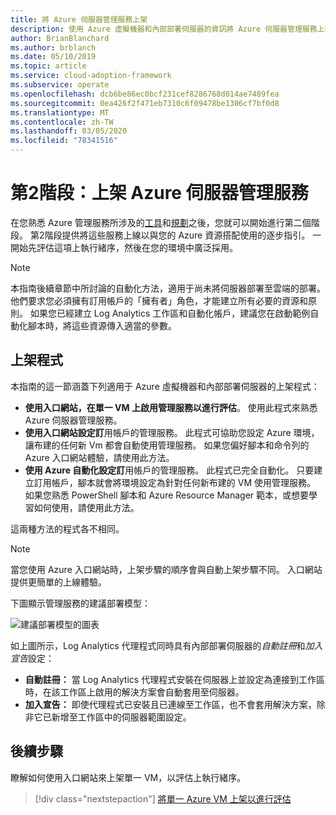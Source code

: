 ```yaml
---
title: 將 Azure 伺服器管理服務上架
description: 使用 Azure 虛擬機器和內部部署伺服器的資訊將 Azure 伺服器管理服務上架。
author: BrianBlanchard
ms.author: brblanch
ms.date: 05/10/2019
ms.topic: article
ms.service: cloud-adoption-framework
ms.subservice: operate
ms.openlocfilehash: dcb6be86ec0bcf231cef8286768d014ae7489fea
ms.sourcegitcommit: 0ea426f2f471eb7310c6f09478be1306cf7bf0d8
ms.translationtype: MT
ms.contentlocale: zh-TW
ms.lasthandoff: 03/05/2020
ms.locfileid: "78341516"
---
```

# <a name="phase-2-onboarding-azure-server-management-services"></a>第2階段：上架 Azure 伺服器管理服務

在您熟悉 Azure 管理服務所涉及的[工具](./tools-services.md)和[規劃](./prerequisites.md)之後，您就可以開始進行第二個階段。 第2階段提供將這些服務上線以與您的 Azure 資源搭配使用的逐步指引。 一開始先評估這項上執行緒序，然後在您的環境中廣泛採用。

> [!NOTE]
> 本指南後續章節中所討論的自動化方法，適用于尚未將伺服器部署至雲端的部署。 他們要求您必須擁有訂用帳戶的「擁有者」角色，才能建立所有必要的資源和原則。 如果您已經建立 Log Analytics 工作區和自動化帳戶，建議您在啟動範例自動化腳本時，將這些資源傳入適當的參數。

## <a name="onboarding-processes"></a>上架程式

本指南的這一節涵蓋下列適用于 Azure 虛擬機器和內部部署伺服器的上架程式：

- **使用入口網站，在單一 VM 上啟用管理服務以進行評估**。 使用此程式來熟悉 Azure 伺服器管理服務。
- **使用入口網站設定訂**用帳戶的管理服務。 此程式可協助您設定 Azure 環境，讓布建的任何新 Vm 都會自動使用管理服務。 如果您偏好腳本和命令列的 Azure 入口網站體驗，請使用此方法。
- **使用 Azure 自動化設定訂**用帳戶的管理服務。 此程式已完全自動化。 只要建立訂用帳戶，腳本就會將環境設定為針對任何新布建的 VM 使用管理服務。 如果您熟悉 PowerShell 腳本和 Azure Resource Manager 範本，或想要學習如何使用，請使用此方法。

這兩種方法的程式各不相同。

> [!NOTE]
> 當您使用 Azure 入口網站時，上架步驟的順序會與自動上架步驟不同。 入口網站提供更簡單的上線體驗。

下圖顯示管理服務的建議部署模型：

![建議部署模型的圖表](./media/recommended-deployment.png)

如上圖所示，Log Analytics 代理程式同時具有內部部署伺服器的*自動註冊*和*加入宣告*設定：

- **自動註冊：** 當 Log Analytics 代理程式安裝在伺服器上並設定為連接到工作區時，在該工作區上啟用的解決方案會自動套用至伺服器。
- **加入宣告：** 即使代理程式已安裝且已連線至工作區，也不會套用解決方案，除非它已新增至工作區中的伺服器範圍設定。

## <a name="next-steps"></a>後續步驟

瞭解如何使用入口網站來上架單一 VM，以評估上執行緒序。

> [!div class="nextstepaction"]
> [將單一 Azure VM 上架以進行評估](./onboard-single-vm.md)
